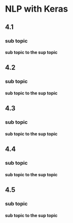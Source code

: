 # NLP with Keras



## 4.1

### sub topic

#### sub topic to the sup topic

## 4.2

### sub topic

#### sub topic to the sup topic

## 4.3

### sub topic

#### sub topic to the sup topic

## 4.4

### sub topic

#### sub topic to the sup topic

## 4.5

### sub topic

#### sub topic to the sup topic